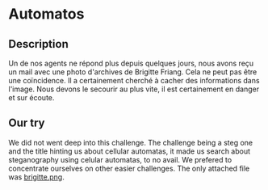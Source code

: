 # Automatos

## Description
Un de nos agents ne répond plus depuis quelques jours, nous avons reçu un mail avec une photo d'archives de Brigitte Friang. Cela ne peut pas être une coïncidence. Il a certainement cherché à cacher des informations dans l'image. Nous devons le secourir au plus vite, il est certainement en danger et sur écoute.

## Our try
We did not went deep into this challenge. The challenge being a steg one and the title hinting us about cellular automatas, it made us search about steganography using celular automatas, to no avail. We prefered to concentrate ourselves on other easier challenges. The only attached file was [brigitte.png](./brigitte.png).
